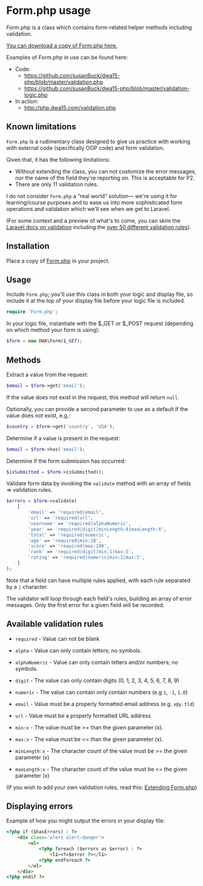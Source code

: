 # Form.php usage
Form.php is a class which contains form-related helper methods including validation.

[You can download a copy of Form.php here.](https://github.com/susanBuck/dwa15-php/blob/master/includes/Form.php)

Examples of Form.php in use can be found here:
+ Code:
    + <https://github.com/susanBuck/dwa15-php/blob/master/validation.php>
    + <https://github.com/susanBuck/dwa15-php/blob/master/validation-logic.php>
+ In action: 
    + <http://php.dwa15.com/validation.php>


## Known limitations
`Form.php` is a rudimentary class designed to give us practice with working with external code (specifically OOP code) and form validation.

Given that, it has the following limitations:
+ Without extending the class, you can not customize the error messages, nor the name of the field they're reporting on. This is acceptable for P2.
+ There are only 11 validation rules.

I do not consider `Form.php` a &ldquo;real world&rdquo; solution&mdash; we're using it for learning/course purposes and to ease us into more sophisticated form operations and validation which we'll see when we get to Laravel. 

(For some context and a preview of what's to come, you can skim the [Laravel docs on validation](https://laravel.com/docs/5.6/validation#available-validation-rules) including the [over 50 different validation rules](https://laravel.com/docs/5.6/validation#available-validation-rules)).


## Installation
Place a copy of [Form.php](https://github.com/susanBuck/dwa15-php/blob/master/includes/Form.php) in your project.


## Usage 
Include `Form.php`; you'll use this class in both your logic and display file, so include it at the top of your display file before your logic file is included.

```php
require 'Form.php';
```

In your logic file, instantiate with the $_GET or $_POST request (depending on which method your form is using):
```php
$form = new DWA\Form($_GET);
``` 

## Methods
Extract a value from the request:
```php
$email = $form->get('email');
```

If the value does not exist in the request, this method will return `null`. 

Optionally, you can provide a second parameter to use as a default if the value does not exist, e.g.:

```php
$country = $form->get('country', 'USA');
```

Determine if a value is present in the request:
```php
$email = $form->has('email');
```

Determine if the form submission has occurred:
```php
$isSubmitted = $form->isSubmitted();
```

Validate form data by invoking the `validate` method with an array of fields => validation rules.

```php
$errors = $form->validate(
    [
        'email' => 'required|email',
        'url' => 'required|url',
        'username' => 'required|alphaNumeric',
        'year' => 'required|digit|minLength:4|maxLength:4',
        'total' => 'required|numeric',
        'age' => 'required|min:18',
        'score' => 'required|max:100',
        'rank' => 'required|digit|min:1|max:5',
        'rating' => 'required|numeric|min:1|max:5',
    ]
);
```

Note that a field can have multiple rules applied, with each rule separated by a `|` character.

The validator will loop through each field's rules, building an array of error messages. Only the first error for a given field will be recorded.


## Available validation rules
+ `required` - Value can not be blank

+ `alpha` - Value can only contain letters; no symbols.
+ `alphaNumeric` - Value can only contain letters and/or numbers; no symbols.

+ `digit` - The value can only contain digits (0, 1, 2, 3, 4, 5, 6, 7, 8, 9)
+ `numeric` - The value can contain only contain numbers (e.g `1`, `-1`, `1.0`)

+ `email` - Value must be a properly formatted email address (e.g. `x@y.tld`)
+ `url` - Value must be a properly formatted URL address

+ `min:x` - The value must be >= than the given parameter (x).
+ `max:x` - The value must be <= than the given parameter (x).

+ `minLength:x` - The character count of the value must be >= the given parameter (x)
+ `maxLength:x` - The character count of the value must be <= the given parameter (x) 

(If you wish to add your own validation rules, read this: [Extending Form.php](/php/form.php-extending.md))
 
 
## Displaying errors
Example of how you might output the errors in your display file:

```html 
<?php if ($hasErrors) : ?>
    <div class='alert alert-danger'>
        <ul>
            <?php foreach ($errors as $error) : ?>
                <li><?=$error ?></li>
            <?php endforeach ?>
        </ul>
    </div>
<?php endif ?>
```
